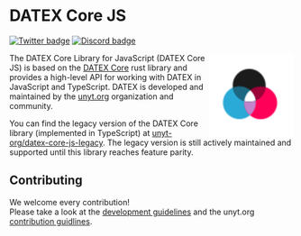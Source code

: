 # DATEX Core JS

[![Twitter badge][]][Twitter link] [![Discord badge][]][Discord link]

<img align="right" src="./.github/assets/datex-logo-light.svg" height="150px">

The DATEX Core Library for JavaScript (DATEX Core JS) is based on the [DATEX Core](https://github.com/unyt-org/datex-core) rust library and provides a high-level API for working with DATEX in JavaScript and TypeScript.
DATEX is developed and maintained by the [unyt.org](https://unyt.org) organization and community.

You can find the legacy version of the DATEX Core library (implemented in TypeScript) at [unyt-org/datex-core-js-legacy](https://github.com/unyt-org/datex-core-js-legacy).
The legacy version is still actively maintained and supported until this library reaches feature parity.

## Contributing

We welcome every contribution!<br>
Please take a look at the [development guidelines](./DEVELOP.md) and the unyt.org [contribution guidlines](https://github.com/unyt-org/.github/blob/main/CONTRIBUTING.md).


[Twitter badge]: https://img.shields.io/twitter/follow/unytorg.svg?style=social&label=Follow
[Twitter link]: https://twitter.com/intent/follow?screen_name=unytorg
[Discord badge]: https://img.shields.io/discord/928247036770390016?logo=discord&style=social
[Discord link]: https://unyt.org/discord